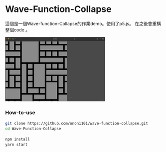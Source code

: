 # Wave-Function-Collapse
這個是一個Wave-function-Collapse的作業demo。使用了p5.js。
在之後會重構整個code 。

![](./gifs/output.gif)

### How-to-use
```bash 
git clone https://github.com/onon1101/wave-function-collapse.git
cd Wave-Function-Collapse

npm install
yarn start
```